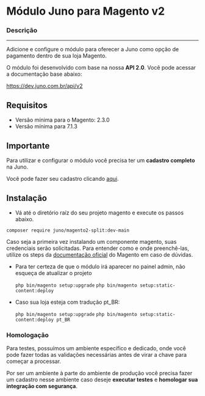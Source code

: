 # Módulo Juno para Magento v2

### Descrição 
---------------
Adicione e configure o módulo para oferecer a Juno como opção de pagamento dentro de sua loja Magento. 

O módulo foi desenvolvido com base na nossa **API 2.0**. Você pode acessar a documentação base abaixo: 

https://dev.juno.com.br/api/v2

## Requisitos

  - Versão mínima para o Magento: 2.3.0
  - Versão mínima para 7.1.3  

## Importante

Para utilizar e configurar o módulo você precisa ter um **cadastro completo** na Juno. 

Você pode fazer seu cadastro clicando [aqui](https://app.juno.com.br/).

## Instalação 

- Vá até o diretório raíz do seu projeto magento e execute os passos abaixo.

`composer require juno/magento2-split:dev-main`

Caso seja a primeira vez instalando um componente magento, suas credenciais serão solicitadas. Para entender como e onde preenchê-las, utilize os steps da [documentação oficial](http://devdocs.magento.com/guides/v2.0/install-gde/prereq/connect-auth.html) do Magento em caso de dúvidas. 

- Para ter certeza de que o módulo irá aparecer no painel admin, não esqueça de atualizar o projeto

  `php bin/magento setup:upgrade`
  `php bin/magento setup:static-content:deploy`

- Caso sua loja esteja com tradução pt_BR: 
  
  `php bin/magento setup:upgrade`
  `php bin/magento setup:static-content:deploy pt_BR `

### Homologação

Para testes, possuímos um ambiente específico e dedicado, onde você pode fazer todas as validações necessárias antes de virar a chave para começar a processar. 

Por ser um ambiente à parte do ambiente de produção você precisa fazer um cadastro nesse ambiente caso deseje **executar testes** e **homologar sua integração com segurança**. 
